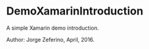 # DemoXamarinIntroduction
A simple Xamarin demo introduction.

Author: Jorge Zeferino, April, 2016.
